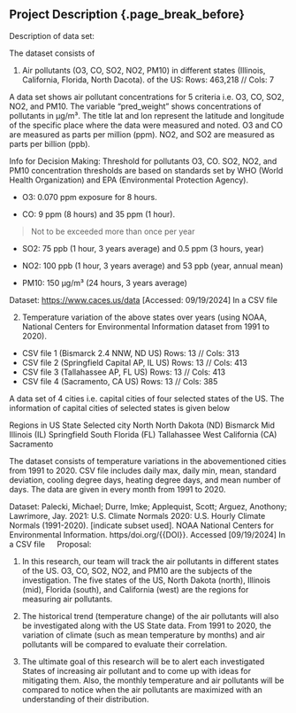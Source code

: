 ## Project Description {.page_break_before}

Description of data set: 

The dataset consists of 
1.	Air pollutants (O3, CO, SO2, NO2, PM10) in different states (Illinois, California, Florida, North Dacota). of the US:
Rows: 463,218 // Cols: 7

A data set shows air pollutant concentrations for 5 criteria i.e. O3, CO, SO2, NO2, and PM10. The variable “pred_weight” shows concentrations of pollutants in µg/m³. The title lat and lon represent the latitude and longitude of the specific place where the data were measured and noted. O3 and CO are measured as parts per million (ppm). NO2, and SO2 are measured as parts per billion (ppb).

Info for Decision Making:
Threshold for pollutants 
O3, CO. SO2, NO2, and PM10 concentration thresholds are based on standards set by WHO (World Health Organization) and EPA (Environmental Protection Agency).

-	O3: 0.070 ppm exposure for 8 hours.

-	CO: 9 ppm (8 hours) and 35 ppm (1 hour).
> Not to be exceeded more than once per year

-	SO2: 75 ppb (1 hour, 3 years average) and 0.5 ppm (3 hours, year)

-	NO2: 100 ppb (1 hour, 3 years average) and 53 ppb (year, annual mean)

-	PM10: 150 µg/m³ (24 hours, 3 years average)

Dataset:
https://www.caces.us/data [Accessed: 09/19/2024]
In a CSV file


2.	Temperature variation of the above states over years (using NOAA, National Centers for Environmental Information dataset from 1991 to 2020).
-	CSV file 1 (Bismarck 2.4 NNW, ND US)
Rows: 13 // Cols: 313
-	CSV file 2 (Springfield Capital AP, IL US)
Rows: 13 // Cols: 413
-	CSV file 3 (Tallahassee AP, FL US)
Rows: 13 // Cols: 413
-	CSV file 4 (Sacramento, CA US)
Rows: 13 // Cols: 385

A data set of 4 cities i.e. capital cities of four selected states of the US. The information of capital cities of selected states is given below 

Regions in US	State	Selected city
North	North Dakota (ND)	Bismarck
Mid	Illinois (IL)	Springfield
South	Florida (FL)	Tallahassee
West	California (CA)	Sacramento

The dataset consists of temperature variations in the abovementioned cities from 1991 to 2020. CSV file includes daily max, daily min, mean, standard deviation, cooling degree days, heating degree days, and mean number of days. The data are given in every month from 1991 to 2020.

Dataset:
Palecki, Michael; Durre, Imke; Applequist, Scott; Arguez, Anothony; Lawrimore, Jay. 2021: U.S. Climate Normals 2020: U.S. Hourly Climate Normals (1991-2020). [indicate subset used]. NOAA National Centers for Environmental Information. https/doi.org/{{DOI}}. Accessed [09/19/2024]
In a CSV file
 
Proposal: 
1.	In this research, our team will track the air pollutants in different states of the US. O3, CO, SO2, NO2, and PM10 are the subjects of the investigation. The five states of the US, North Dakota (north), Illinois (mid), Florida (south), and California (west) are the regions for measuring air pollutants.
  
2.	The historical trend (temperature change) of the air pollutants will also be investigated along with the US State data. From 1991 to 2020, the variation of climate (such as mean temperature by months) and air pollutants will be compared to evaluate their correlation.

3.	The ultimate goal of this research will be to alert each investigated States of increasing air pollutant and to come up with ideas for mitigating them. Also, the monthly temperature and air pollutants will be compared to notice when the air pollutants are maximized with an understanding of their distribution. 



